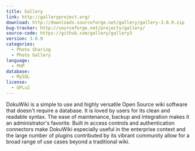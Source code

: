 ```yaml
---
title: Gallery
link: http://galleryproject.org/
download: http://downloads.sourceforge.net/gallery/gallery-3.0.9.zip
bug-tracker: http://sourceforge.net/projects/gallery/
source-code: https://github.com/gallery/gallery3
version: 3.0.9
categories:
  - Photo Sharing
  - Photo Gallery
language:
  - PHP
database:
  - MySQL
license:
  - GPLv2
---
```

DokuWiki is a simple to use and highly versatile Open Source wiki software that doesn't require a database. It is loved by users for its clean and readable syntax. The ease of maintenance, backup and integration makes it an administrator's favorite. Built in access controls and authentication connectors make DokuWiki especially useful in the enterprise context and the large number of plugins contributed by its vibrant community allow for a broad range of use cases beyond a traditional wiki.